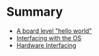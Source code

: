 # Summary

* [A board level "hello world"](chapter1.md)
* [Interfacing with the OS](chapter3.md)
* [Hardware Interfacing](chapter2.md)
